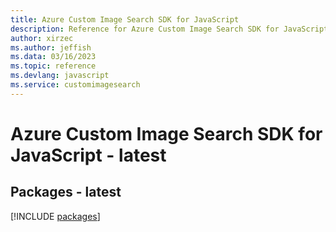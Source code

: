 ```yaml
---
title: Azure Custom Image Search SDK for JavaScript
description: Reference for Azure Custom Image Search SDK for JavaScript
author: xirzec
ms.author: jeffish
ms.data: 03/16/2023
ms.topic: reference
ms.devlang: javascript
ms.service: customimagesearch
---
```

# Azure Custom Image Search SDK for JavaScript - latest
## Packages - latest
[!INCLUDE [packages](custom-image-search-index.md)]